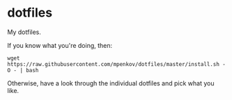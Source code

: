 dotfiles
========

My dotfiles.

If you know what you're doing, then:

    wget https://raw.githubusercontent.com/mpenkov/dotfiles/master/install.sh -O - | bash

Otherwise, have a look through the individual dotfiles and pick what you like.
